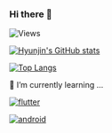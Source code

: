 ### Hi there 👋

![Views](https://gh-hits.nomadcoders.workers.dev/view?username=kim-hyunjin)

[![Hyunjin's GitHub stats](https://github-readme-stats-kim-hyunjin.vercel.app/api?username=kim-hyunjin&hide=stars,contribs,issues&count_private=true&show_icons=true)](https://github.com/kim-hyunjin/github-readme-stats)

<!-- fork한 repository는 통계에 적용 안되는 듯 -->
[![Top Langs](https://github-readme-stats-kim-hyunjin.vercel.app/api/top-langs/?username=kim-hyunjin&layout=compact&langs_count=8&hide=html,css&exclude_repo=hello-java)](https://github.com/kim-hyunjin/github-readme-stats)

🌱 I’m currently learning ...

[![flutter](https://github-readme-stats-kim-hyunjin.vercel.app/api/pin/?username=kim-hyunjin&repo=hello-flutter)](https://github.com/kim-hyunjin/hello-flutter)

[![android](https://github-readme-stats-kim-hyunjin.vercel.app/api/pin/?username=kim-hyunjin&repo=hello-android)](https://github.com/kim-hyunjin/hello-android)

<!--
**kim-hyunjin/kim-hyunjin** is a ✨ _special_ ✨ repository because its `README.md` (this file) appears on your GitHub profile.

Here are some ideas to get you started:

- 🔭 I’m currently working on ...
- 🌱 I’m currently learning ...
- 👯 I’m looking to collaborate on ...
- 🤔 I’m looking for help with ...
- 💬 Ask me about ...
- 📫 How to reach me: ...
- 😄 Pronouns: ...
- ⚡ Fun fact: ...
-->
